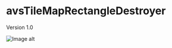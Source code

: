 # avsTileMapRectangleDestroyer
Version 1.0

![Image alt](https://github.com/Al8xShu/avsTileMapRectangleDestroyer/raw/master/image/AvS.png)
